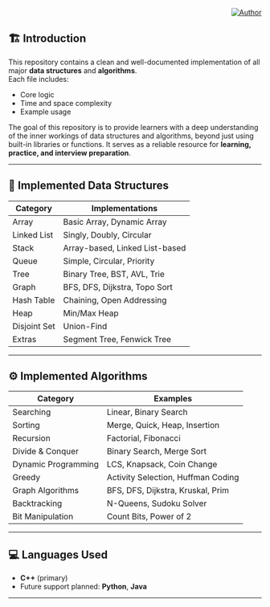 <p align="right">
  <a href="https://github.com/dev-nzm99">
    <img src="https://img.shields.io/badge/Author-Nazmul%20Islam-blue?style=flat-square&logo=github" alt="Author">
  </a>
</p>

## 🏗️ Introduction
This repository contains a clean and well-documented implementation of all major **data structures** and **algorithms**.  
Each file includes:
- Core logic  
- Time and space complexity  
- Example usage  

The goal of this repository is to provide learners with a deep understanding of the inner workings of data structures and algorithms, beyond just using built-in libraries or functions.
It serves as a reliable resource for **learning, practice, and interview preparation**.

---

## 🧩 Implemented Data Structures

| Category | Implementations |
|-----------|----------------|
| Array | Basic Array, Dynamic Array |
| Linked List | Singly, Doubly, Circular |
| Stack | Array-based, Linked List-based |
| Queue | Simple, Circular, Priority |
| Tree | Binary Tree, BST, AVL, Trie |
| Graph | BFS, DFS, Dijkstra, Topo Sort |
| Hash Table | Chaining, Open Addressing |
| Heap | Min/Max Heap |
| Disjoint Set | Union-Find |
| Extras | Segment Tree, Fenwick Tree |

---

## ⚙️ Implemented Algorithms

| Category | Examples |
|-----------|-----------|
| Searching | Linear, Binary Search |
| Sorting | Merge, Quick, Heap, Insertion |
| Recursion | Factorial, Fibonacci |
| Divide & Conquer | Binary Search, Merge Sort |
| Dynamic Programming | LCS, Knapsack, Coin Change |
| Greedy | Activity Selection, Huffman Coding |
| Graph Algorithms | BFS, DFS, Dijkstra, Kruskal, Prim |
| Backtracking | N-Queens, Sudoku Solver |
| Bit Manipulation | Count Bits, Power of 2 |

---

## 💻 Languages Used
- **C++** (primary)
- Future support planned: **Python**, **Java**

---

